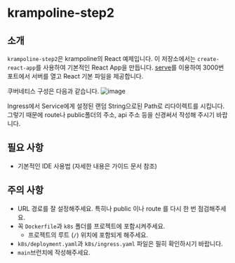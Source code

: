 # krampoline-step2

## 소개

`krampoline-step2`은 krampoline의 React 예제입니다. 
이 저장소에서는 `create-react-app`를 사용하여 기본적인 React App을 만듭니다.
[serve](https://www.npmjs.com/package/serve)를 이용하여 3000번 포트에서 서버를 열고 React 기본 파일을 제공합니다.


쿠버네티스 구성은 다음과 같습니다.
![image](https://github.com/MonoKim01/krampoline-step1/assets/85483855/248fb708-aa34-446b-9d0c-8bb30c9bc5f4)

Ingress에서 Service에게 설정된 랜덤 String으로된 Path로 리다이렉트를 시킵니다.
그렇기 때문에 route나 public폴더의 주소, api 주소 등을 신경써서 작성해 주시기 바랍니다.

## 필요 사항

- 기본적인 IDE 사용법 (자세한 내용은 가이드 문서 참조)

## 주의 사항

- URL 경로를 잘 설정해주세요. 특히나 public 이나 route 를 다시 한 번 점검해주세요.
- 꼭 `Dockerfile`과 `k8s` 폴더를 프로젝트에 포함시켜주세요.
  - 프로젝트의 루트 (`/`) 위치에 포함되게 해주세요.
- `k8s/deployment.yaml`과 `k8s/ingress.yaml` 파일은 필히 확인하시기 바랍니다.
- `main`브런치에 작성해주세요.
